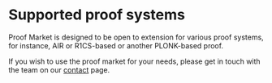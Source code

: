 # Supported proof systems

Proof Market is designed to be open to extension for various proof systems, for instance, AIR or R1CS-based or another PLONK-based proof.

If you wish to use the proof market for your needs, please get in touch with the team on our [contact](../misc/contact.md) page.

